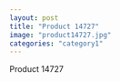 ```yaml
---
layout: post
title: "Product 14727"
image: "product14727.jpg"
categories: "category1"
---
```

Product 14727
